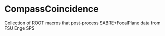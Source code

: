 # CompassCoincidence
Collection of ROOT macros that post-process SABRE+FocalPlane data from FSU Enge SPS 
